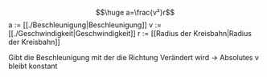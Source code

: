 $$\huge a=\frac{v²}r$$
a := [[./Beschleunigung|Beschleunigung]]
v := [[./Geschwindigkeit|Geschwindigkeit]]
r := [[Radius der Kreisbahn|Radius der Kreisbahn]]

Gibt die Beschleunigung mit der die Richtung Verändert wird -> Absolutes v bleibt konstant